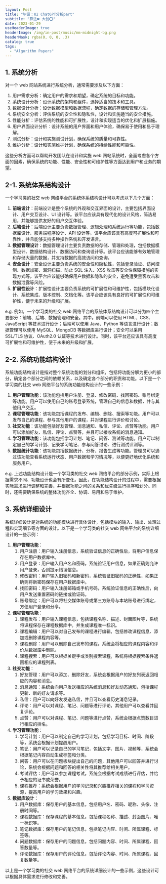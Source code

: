 ```yaml
---
layout: Post
title: "毕设：02 ChatGPT分析part"
subtitle: "算法❌ 大创⭕"
date: 2023-01-29
useHeaderImage: true
headerImage: /img/in-post/music/mm-midnight-bg.png
headerMask: rgba(0, 0, 0, .3)
catalog: true
tags:
  - "Algorithm Papers"
---
```


## 1. 系统分析

对一个 web 网站系统进行系统分析，通常需要涉及以下方面：

1. 用户需求分析：确定用户的需求和期望，确定系统的目标和功能。
2. 系统设计分析：设计系统的架构和组件，选择适当的技术和工具。
3. 数据设计分析：设计数据模型和数据流程，确定数据的存储和管理方法。
4. 系统安全分析：评估系统的安全性和隐私性，设计和实施适当的安全措施。
5. 性能分析：评估系统的性能和可扩展性，设计和实现适当的优化和扩展措施。
6. 用户界面设计分析：设计系统的用户界面和用户体验，确保易于使用和易于理解。
7. 测试分析：设计和实施测试计划，确保系统的质量和可靠性。
8. 维护分析：设计和实施维护计划，确保系统的持续性能和可靠性。

这些分析方面可以帮助开发团队在设计和实施 web 网站系统时，全面考虑各个方面的因素，确保系统的功能、性能、安全性和可维护性等方面达到用户和业务的期望。

## 2-1. 系统体系结构设计

一个学习类的社交 web 网络平台的系统体系结构设计可以考虑以下几个方面：

1. **前端设计**：前端设计是整个系统的外观和交互界面的设计，主要包括界面设计、用户交互设计、UI 设计等。该平台应该具有现代化的设计风格，简洁易用，并能够提供友好的用户交互体验。
2. **后端设计**：后端设计主要负责数据管理、逻辑处理和系统运行等功能，包括数据库设计、服务端程序设计、API 设计等。该平台应该具有高度可扩展性和可靠性，并且能够支持多种操作系统和开发语言。
3. **数据管理设计**：数据管理设计主要负责数据的存储、管理和处理，包括数据模型设计、数据结构设计、数据访问和查询设计等。该平台应该能够有效地管理和存储大量的数据，并支持数据的高效访问和查询。
4. **安全设计**：安全设计主要负责系统的安全性和隐私性，包括登录验证、访问控制、数据加密、漏洞扫描、防止 SQL 注入、XSS 攻击等安全性保障措施的实现方式等。该平台应该能够确保用户数据和隐私的安全，避免遭受黑客攻击和数据泄露等风险。
5. **扩展性设计**：扩展性设计主要负责系统的可扩展性和可维护性，包括模块化设计、系统集成、版本控制、文档化等。该平台应该具有良好的可扩展性和可维护性，便于未来的升级和扩展。

e.g. 例如，一个学习类的社交 web 网络平台的系统体系结构设计可以分为四个主要部分：前端、后端、数据管理和安全。其中，前端可以使用 HTML、CSS、JavaScript 等技术进行设计；后端可以使用 Java、Python 等语言进行设计；数据管理可以使用 MySQL、MongoDB 等数据库进行设计；安全可以采用 SSL/TLS 协议、OAuth2.0 认证等技术进行设计。同时，该平台还应该具有高度可扩展性和可维护性，便于未来的升级和扩展。

## 2-2. 系统功能结构设计

系统功能结构设计是指对整个系统功能的划分和组织，包括将功能分解为更小的部分，确定各个部分之间的依赖关系，以及确定各个部分的职责和功能。以下是一个学习类的社交 web 网络平台的系统功能结构设计的一些示例：

1. **用户管理功能**：该功能包括用户注册、登录、修改密码、找回密码、账号绑定等功能。用户可以使用自己的账号登录系统，管理自己的信息和数据，并与其他用户交互。
2. **课程管理功能**：该功能包括课程的发布、编辑、删除、搜索等功能。用户可以发布自己的课程、参与其他用户的课程，并对课程进行评价和讨论。
3. **社交功能**：该功能包括好友管理、消息通知、私信、评论、点赞等功能。用户可以添加好友、私信、评论、点赞等，并且可以接收系统的消息通知。
4. **学习管理功能**：该功能包括学习计划、笔记、问答、测试等功能。用户可以制定自己的学习计划、记录学习笔记、参与问答讨论、进行测试评测等。
5. **数据统计功能**：该功能包括数据统计、分析、报告生成等功能。管理员可以通过该功能查看系统运行状态、用户数据和学习情况等，以便更好地优化系统和服务用户。

e.g. 上述功能结构设计是一个学习类的社交 web 网络平台的部分示例，实际上根据需求不同、功能设计也会有所变化。因此，在功能结构设计的过程中，需要根据实际需求进行调整和完善，并根据功能之间的关系和优先级进行排序和划分。同时，还需要确保系统的整体功能齐全、协调、易用和易于维护。

## 3. 系统详细设计

系统详细设计是对系统的功能模块进行具体设计，包括模块的输入、输出、处理过程和实现细节等方面的设计。以下是一个学习类的社交 web 网络平台的系统详细设计的一些示例：

1. **用户管理功能**：
   1. 用户注册：用户输入注册信息，系统验证信息的正确性后，将用户信息保存在用户数据库中。
   2. 用户登录：用户输入用户名和密码，系统验证用户信息，如果正确则允许用户登录，否则提示错误信息。
   3. 修改密码：用户输入旧密码和新密码，系统验证旧密码的正确性，如果正确则将新密码保存在用户数据库中。
   4. 找回密码：用户输入注册邮箱或手机号码，系统验证信息的正确性后，向用户发送重置密码的链接或验证码。
   5. 账号绑定：用户可以将社交媒体账号或第三方账号与本站账号进行绑定，方便用户登录和分享。
2. **课程管理功能**：
   1. 课程发布：用户输入课程信息，包括课程名称、描述、封面图片等，系统将课程保存在课程数据库中，并生成课程唯一标识。
   2. 课程编辑：用户可以对自己发布的课程进行编辑，包括修改课程信息、添加或删除课程内容等。
   3. 课程删除：用户可以删除自己发布的课程，系统会将相应的课程内容和评价从数据库中删除。
   4. 课程搜索：用户可以根据关键字或类别搜索课程，系统将根据搜索条件返回相应的课程列表。
3. **社交功能**：
   1. 好友管理：用户可以添加、删除好友，系统会根据用户的好友列表返回相应的内容和消息。
   2. 消息通知：系统会向用户发送相应的系统消息和好友动态通知，包括课程更新、新的好友请求等。
   3. 私信：用户可以向好友发送私信，并且可以查看历史消息记录。
   4. 评论：用户可以对课程、笔记、问题等进行评论，其他用户可以查看并回复评论。
   5. 点赞：用户可以对课程、笔记、问题等进行点赞，系统会根据点赞数目进行相应的排名。
4. **学习管理功能**：
   1. 学习计划：用户可以制定自己的学习计划，包括学习目标、时间、阶段等，系统会根据计划提醒用户。
   2. 笔记：用户可以记录自己的学习笔记，包括文字、图片、视频等，系统会根据笔记内容自动生成标签和分类。
   3. 问答：用户可以在问题板块提出自己的问题，其他用户可以回答并进行讨论，系统会根据问题和回答的相关性将其推荐给相关用户。
   4. 考试评估：用户可以参加课程考试，系统会根据考试成绩进行评估，并给予相应的证书或荣誉。
   5. 课程推荐：系统会根据用户的学习记录和兴趣推荐相关的课程和学习资源，提高用户的学习效果和兴趣。
5. **数据库设计**：
   1. 用户数据库：保存用户的基本信息，包括用户名、密码、昵称、头像、注册时间等。
   2. 课程数据库：保存课程的基本信息，包括课程名称、描述、封面图片、唯一标识等。
   3. 笔记数据库：保存用户的笔记信息，包括笔记内容、时间、所属课程、标签等。
   4. 问题数据库：保存用户的问题信息，包括问题内容、时间、所属课程、回答数量等。
   5. 评论数据库：保存用户的评论信息，包括评论内容、时间、所属课程、回复数量等。

以上是一个学习类的社交 web 网络平台的系统详细设计的一些示例，这些设计可以根据具体需求进行修改和完善。
